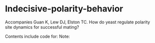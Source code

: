 # Indecisive-polarity-behavior
Accompanies Guan K, Lew DJ, Elston TC. How do yeast regulate polarity site dynamics for successful mating?  

Contents include code for:
Note: 
